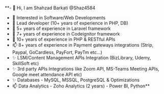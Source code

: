 **- 👋 Hi, I am Shahzad Barkati  @Shaz4584
- 👀 Interested in Software/Web Developments
- 🌱 Lead developer (10+ years of experience in PHP, DB)
- 💞️ 5+ years of experience in Laravel framework
- 💞️ 7+ years of experience in Codeignitor framework
- 💞️ 10+ years of experience in PHP & RESTful APIs
- 📫 8+ years of experience in Payment gateways integrations (Strip, Paypal, GoCardless, PayFort, PayTm etc...)
- ✨ LSM/Content Management APIs Integration (BizLibrary, Udemy, SkillSoft etc)
- ✨ 3rd party APIs Integrations like Zoom API, MS-Teams Meeting APIs, Google meet attendance API etc)
- ✨ Databases - MySQL, MSSQL, PostgreSQL & Optimizations
- 📫 Data Analytics - Zoho Analytics (2 years) - Power BI, Python**

<!---
Shaz4584/Shaz4584 is a ✨ special ✨ repository because its `README.md` (this file) appears on your GitHub profile.
You can click the Preview link to take a look at your changes.
--->

